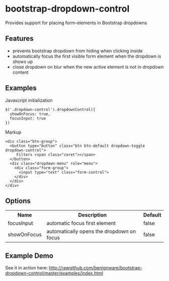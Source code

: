 bootstrap-dropdown-control
==========================

Provides support for placing form-elements in Bootstrap dropdowns

Features
--------
* prevents bootstrap dropdown from hiding when clicking inside
* automatically focus the first visible form element when the dropdown is shows up
* close dropdown on blur when the new active element is not in dropdown content

Examples
--------


Javascript initialization
```
$('.dropdown-control').dropdownControl({
  showOnFocus: true, 
  focusInput: true
})
```

Markup
```
<div class="btn-group">
  <button type="button" class="btn btn-default dropdown-toggle dropdown-control">
     Filters <span class="caret"></span>
  </button>
  <div class="dropdown-menu" role="menu">
    <div class="form-group">
      <input type="text" class="form-control">
    </div>
  </div>
</div>
```

Options
-------
<table>
  <tr>
    <th>Name</th><th>Description</th><th>Default</th>
  </tr>
  <tr>
    <td>focusInput</td><td>automatic focus first element</td><td>false</td>
  </tr>
  <tr>
    <td>showOnFocus</td><td>automatically opens the dropdown on focus</td><td>false</td>
  </tr>
</table>

Example Demo
------------
See it in action here:
http://rawgithub.com/benignware/bootstrap-dropdown-control/master/examples/index.html